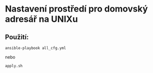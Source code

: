 # Nastavení prostředí pro domovský adresář na UNIXu
## Použití:
`ansible-playbook all_cfg.yml`

nebo

`apply.sh`
